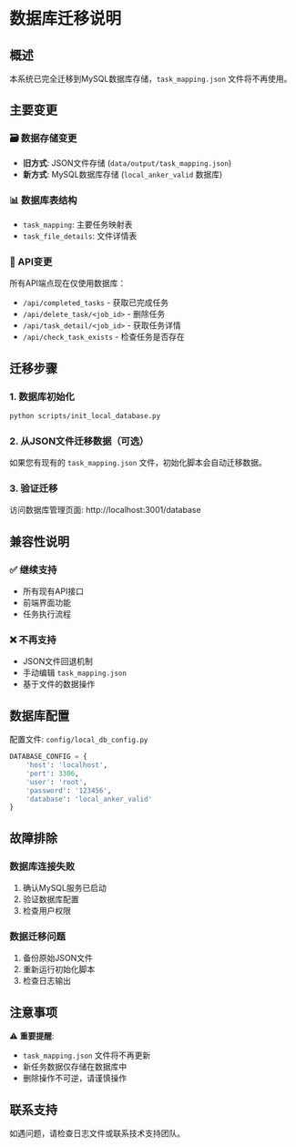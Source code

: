 # 数据库迁移说明

## 概述

本系统已完全迁移到MySQL数据库存储，`task_mapping.json` 文件将不再使用。

## 主要变更

### 🗃️ 数据存储变更
- **旧方式**: JSON文件存储 (`data/output/task_mapping.json`)
- **新方式**: MySQL数据库存储 (`local_anker_valid` 数据库)

### 📊 数据库表结构
- `task_mapping`: 主要任务映射表
- `task_file_details`: 文件详情表

### 🔧 API变更
所有API端点现在仅使用数据库：
- `/api/completed_tasks` - 获取已完成任务
- `/api/delete_task/<job_id>` - 删除任务
- `/api/task_detail/<job_id>` - 获取任务详情
- `/api/check_task_exists` - 检查任务是否存在

## 迁移步骤

### 1. 数据库初始化
```bash
python scripts/init_local_database.py
```

### 2. 从JSON文件迁移数据（可选）
如果您有现有的 `task_mapping.json` 文件，初始化脚本会自动迁移数据。

### 3. 验证迁移
访问数据库管理页面: http://localhost:3001/database

## 兼容性说明

### ✅ 继续支持
- 所有现有API接口
- 前端界面功能
- 任务执行流程

### ❌ 不再支持
- JSON文件回退机制
- 手动编辑 `task_mapping.json`
- 基于文件的数据操作

## 数据库配置

配置文件: `config/local_db_config.py`

```python
DATABASE_CONFIG = {
    'host': 'localhost',
    'port': 3306,
    'user': 'root',
    'password': '123456',
    'database': 'local_anker_valid'
}
```

## 故障排除

### 数据库连接失败
1. 确认MySQL服务已启动
2. 验证数据库配置
3. 检查用户权限

### 数据迁移问题
1. 备份原始JSON文件
2. 重新运行初始化脚本
3. 检查日志输出

## 注意事项

⚠️ **重要提醒**:
- `task_mapping.json` 文件将不再更新
- 新任务数据仅存储在数据库中
- 删除操作不可逆，请谨慎操作

## 联系支持

如遇问题，请检查日志文件或联系技术支持团队。 